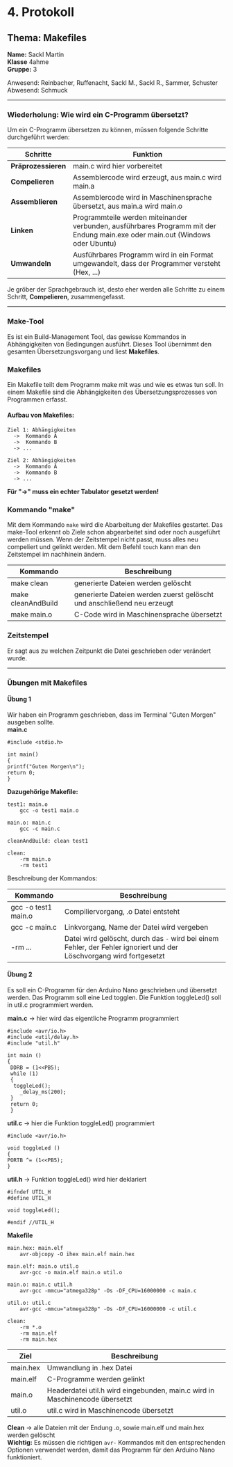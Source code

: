 # 4. Protokoll  
## Thema: Makefiles  
**Name:** Sackl Martin   
**Klasse** 4ahme    
**Gruppe:** 3

Anwesend: Reinbacher, Ruffenacht, Sackl M., Sackl R., Sammer, Schuster   
Abwesend: Schmuck  
*******************************************************************************************************************************************  
### Wiederholung: Wie wird ein C-Programm übersetzt?  
Um ein C-Programm übersetzen zu können, müssen folgende Schritte durchgeführt werden:  

Schritte | Funktion  
------- | --------  
**Präprozessieren** | main.c wird hier vorbereitet  
**Compelieren** | Assemblercode wird erzeugt, aus main.c wird main.a    
**Assemblieren** | Assemblercode wird in Maschinensprache übersetzt, aus main.a wird main.o  
**Linken** | Programmteile werden miteinander verbunden, ausführbares Programm mit der Endung main.exe oder main.out (Windows oder Ubuntu)  
**Umwandeln** | Ausführbares Programm wird in ein Format umgewandelt, dass der Programmer versteht (Hex, ...)    

Je gröber der Sprachgebrauch ist, desto eher werden alle Schritte zu einem Schritt, **Compelieren**, zusammengefasst.  
*******************************************************************************************************************************************  
### Make-Tool  
Es ist ein Build-Management Tool, das gewisse Kommandos in Abhängigkeiten von Bedingungen ausführt. Dieses Tool übernimmt den gesamten Übersetzungsvorgang und liest **Makefiles**.  

### Makefiles  
Ein Makefile teilt dem Programm make mit was und wie es etwas tun soll. In einem Makefile sind die Abhängigkeiten des Übersetzungsprozesses von Programmen erfasst.  
#### Aufbau von Makefiles:  
```  
Ziel 1: Abhängigkeiten  
  ->  Kommando A  
  ->  Kommando B  
  -> ...  

Ziel 2: Abhängigkeiten  
  ->  Kommando A  
  ->  Kommando B  
  -> ...  
```  
**Für "->" muss ein echter Tabulator gesetzt werden!**  

### Kommando "make"  
Mit dem Kommando `make` wird die Abarbeitung der Makefiles gestartet. Das make-Tool erkennt ob Ziele schon abgearbeitet sind oder noch ausgeführt werden müssen. Wenn der Zeitstempel nicht passt, muss alles neu compeliert und gelinkt werden. Mit dem Befehl `touch` kann man den Zeitstempel im nachhinein ändern.  

Kommando | Beschreibung  
-------- | ------------  
make clean | generierte Dateien werden gelöscht  
make cleanAndBuild | generierte Dateien werden zuerst gelöscht und anschließend neu erzeugt  
make main.o | C-Code wird in Maschinensprache übersetzt    

### Zeitstempel  
Er sagt aus zu welchen Zeitpunkt die Datei geschrieben oder verändert wurde.  
*************************************  
### Übungen mit Makefiles  
#### Übung 1
Wir haben ein Programm geschrieben, dass im Terminal "Guten Morgen" ausgeben sollte.  
**main.c** 
```  
#include <stdio.h>  

int main()  
{
printf("Guten Morgen\n");  
return 0;  
}  
```  
**Dazugehörige Makefile:**  
```  
test1: main.o  
	gcc -o test1 main.o  

main.o: main.c  
	gcc -c main.c  

cleanAndBuild: clean test1  

clean:  
	-rm main.o  
	-rm test1  
```  
Beschreibung der Kommandos: 

Kommando | Beschreibung  
-------- | ------------  
gcc -o test1 main.o | Compiliervorgang, .o Datei entsteht  
gcc -c main.c | Linkvorgang, Name der Datei wird vergeben  
-rm ... | Datei wird gelöscht, durch das `-` wird bei einem Fehler, der Fehler ignoriert und der Löschvorgang wird fortgesetzt  

#### Übung 2  
Es soll ein C-Programm für den Arduino Nano geschrieben und übersetzt werden. Das Programm soll eine Led togglen. Die Funktion toggleLed() soll in util.c programmiert werden.  

**main.c** -> hier wird das eigentliche Programm programmiert  
```  
#include <avr/io.h>  
#include <util/delay.h>  
#include "util.h"  

int main ()  
{
 DDRB = (1<<PB5);  
 while (1)  
 {  
  toggleLed();  
	_delay_ms(200);  
 }  
 return 0;  
 }  
```  
  
**util.c**  -> hier die Funktion toggleLed() programmiert  
```  
#include <avr/io.h>  

void toggleLed ()  
{  
PORTB ^= (1<<PB5);  
}  
```  
  
**util.h**  -> Funktion toggleLed() wird hier deklariert  
```
#ifndef UTIL_H  
#define UTIL_H  

void toggleLed();  

#endif //UTIL_H  
```  
  
**Makefile**  
```  
main.hex: main.elf  
	avr-objcopy -O ihex main.elf main.hex  

main.elf: main.o util.o  
	avr-gcc -o main.elf main.o util.o  

main.o: main.c util.h  
	avr-gcc -mmcu="atmega328p" -Os -DF_CPU=16000000 -c main.c  

util.o: util.c  
	avr-gcc -mmcu="atmega328p" -Os -DF_CPU=16000000 -c util.c  

clean:  
	-rm *.o  
	-rm main.elf  
	-rm main.hex  
```  

Ziel | Beschreibung  
---- | ------------  
main.hex | Umwandlung in .hex Datei  
main.elf | C-Programme werden gelinkt  
main.o | Headerdatei util.h wird eingebunden, main.c wird in Maschinencode übersetzt  
util.o | util.c wird in Maschinencode übersetzt  

**Clean** -> alle Dateien mit der Endung .o, sowie main.elf und main.hex werden gelöscht  
**Wichtig:** Es müssen die richtigen `avr-` Kommandos mit den entsprechenden Optionen verwendet werden, damit das Programm für den Arduino Nano funktioniert.  
